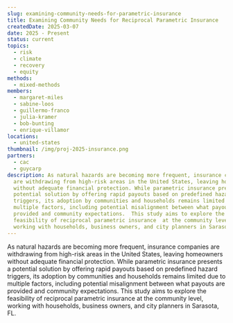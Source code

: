 ```yaml
---
slug: examining-community-needs-for-parametric-insurance
title: Examining Community Needs for Reciprocal Parametric Insurance
createdDate: 2025-03-07
date: 2025 - Present
status: current
topics:
  - risk
  - climate
  - recovery
  - equity
methods:
  - mixed-methods
members:
  - margaret-miles
  - sabine-loos
  - guillermo-franco
  - julia-kramer
  - bob-bunting
  - enrique-villamor
locations:
  - united-states
thumbnail: /img/proj-2025-insurance.png
partners: 
  - cac
  - guycarp
description: As natural hazards are becoming more frequent, insurance companies
  are withdrawing from high-risk areas in the United States, leaving homeowners
  without adequate financial protection. While parametric insurance presents a
  potential solution by offering rapid payouts based on predefined hazard
  triggers, its adoption by communities and households remains limited due to
  multiple factors, including potential misalignment between what payouts are
  provided and community expectations.  This study aims to explore the
  feasibility of reciprocal parametric insurance  at the community level,
  working with households, business owners, and city planners in Sarasota, FL.
---
```


As natural hazards are becoming more frequent, insurance companies
  are withdrawing from high-risk areas in the United States, leaving homeowners
  without adequate financial protection. While parametric insurance presents a
  potential solution by offering rapid payouts based on predefined hazard
  triggers, its adoption by communities and households remains limited due to
  multiple factors, including potential misalignment between what payouts are
  provided and community expectations.  This study aims to explore the
  feasibility of reciprocal parametric insurance  at the community level,
  working with households, business owners, and city planners in Sarasota, FL.
